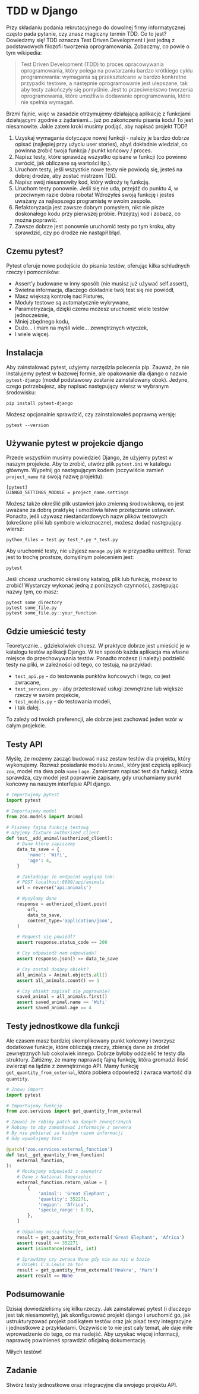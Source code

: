 # TDD w Django

Przy składaniu podania rekrutacyjnego do dowolnej firmy informatycznej często pada pytanie, czy znasz magiczny termin TDD. Co to jest? Dowiedzmy się! TDD oznacza Test Driven Development i jest jedną z podstawowych filozofii tworzenia oprogramowania. Zobaczmy, co powie o tym wikipedia:

> Test Driven Development (TDD) to proces opracowywania oprogramowania, który polega na powtarzaniu bardzo krótkiego cyklu programowania: wymagania są przekształcane w bardzo konkretne przypadki testowe, a następnie oprogramowanie jest ulepszane, tak aby testy zakończyły się pomyślnie. Jest to przeciwieństwo tworzenia oprogramowania, które umożliwia dodawanie oprogramowania, które nie spełnia wymagań.

Brzmi fajnie, więc w zasadzie otrzymujemy działającą aplikację z funkcjami działającymi zgodnie z żądaniami… już po zakończeniu pisania kodu! To jest niesamowite. Jakie zatem kroki musimy podjąć, aby napisać projekt TDD?

1. Uzyskaj wymagania dotyczące nowej funkcji - należy je bardzo dobrze opisać (najlepiej przy użyciu user stories), abyś dokładnie wiedział, co powinna zrobić twoja funkcja / punkt końcowy / proces.
2. Napisz testy, które sprawdzą wszystko opisane w funkcji (co powinno zwrócić, jak obliczane są wartości itp.).
3. Uruchom testy, jeśli wszystkie nowe testy nie powiodą się, jesteś na dobrej drodze, aby zostać mistrzem TDD.
4. Napisz swój niesamowity kod, który wdroży tę funkcję.
5. Uruchom testy ponownie. Jeśli się nie uda, przejdź do punktu 4, w przeciwnym razie dobra robota! Wdrożyłeś swoją funkcję i jesteś uważany za najlepszego programistę w swoim zespole.
6. Refaktoryzacja jest zawsze dobrym pomysłem, nikt nie pisze doskonałego kodu przy pierwszej próbie. Przejrzyj kod i zobacz, co można poprawić. 
7. Zawsze dobrze jest ponownie uruchomić testy po tym kroku, aby sprawdzić, czy po drodze nie nastąpił błąd.

## Czemu pytest?
Pytest oferuje nowe podejście do pisania testów, oferując kilka schludnych rzeczy i pomocników:

- Assert’y budowane w inny sposób (nie musisz już używać self.assert),
- Świetna informacja, dlaczego dokładnie twój test się nie powiódł,
- Masz większą kontrolę nad Fixtures,
- Moduły testowe są automatycznie wykrywane,
- Parametryzacja, dzięki czemu możesz uruchomić wiele testów jednocześnie,
- Mniej zbędnego kodu,
- Dużo… i mam na myśli wiele… zewnętrznych wtyczek,
- I wiele więcej.


## Instalacja

Aby zainstalować pytest, użyjemy narzędzia polecenia pip. Zauważ, że nie instalujemy pytest w bazowej formie, ale opakowanie dla django o nazwie `pytest-django` (moduł podstawowy zostanie zainstalowany obok). Jedyne, czego potrzebujesz, aby napisać następujący wiersz w wybranym środowisku:

```
pip install pytest-django
```

Możesz opcjonalnie sprawdzić, czy zainstalowałeś poprawną wersję:

```
pytest --version
```

## Używanie pytest w projekcie django

Przede wszystkim musimy powiedzieć Django, że użyjemy pytest w naszym projekcie. Aby to zrobić, utwórz plik `pytest.ini` w katalogu głównym. Wypełnij go następującym kodem (oczywiście zamień `project_name` na swoją nazwę projektu):

```
[pytest]
DJANGO_SETTINGS_MODULE = project_name.settings
```

Możesz także określić plik ustawień jako zmienną środowiskową, co jest uważane za dobrą praktykę i umożliwia łatwe przełączanie ustawień. Ponadto, jeśli używasz niestandardowych nazw plików testowych (określone pliki lub symbole wieloznaczne), możesz dodać następujący wiersz:

```
python_files = test.py test_*.py *_test.py
```

Aby uruchomić testy, nie użyjesz `manage.py` jak w przypadku unittest. Teraz jest to trochę prostsze, domyślnym poleceniem jest:

```
pytest
```

Jeśli chcesz uruchomić określony katalog, plik lub funkcję, możesz to zrobić! Wystarczy wykonać jedną z poniższych czynności, zastępując nazwy tym, co masz:

```
pytest some_directory
pytest some_file.py
pytest some_file.py::your_function
```

## Gdzie umieścić testy

Teoretycznie… gdziekolwiek chcesz. W praktyce dobrze jest umieścić je w katalogu testów aplikacji Django. W ten sposób każda aplikacja ma własne miejsce do przechowywania testów. Ponadto możesz (i należy) podzielić testy na pliki, w zależności od tego, co testują, na przykład:

- `test_api.py` - do testowania punktów końcowych i tego, co jest zwracane,
- `test_services.py` - aby przetestować usługi zewnętrzne lub większe rzeczy w swoim projekcie,
- `test_models.py` - do testowania modeli,
- i tak dalej.

To zależy od twoich preferencji, ale dobrze jest zachować jeden wzór w całym projekcie.

## Testy API

Myślę, że możemy zacząć budować nasz zestaw testów dla projektu, który wykonujemy. Rozważ posiadanie modelu `Animal`, który jest częścią aplikacji `zoo`, model ma dwa pola `name` i `age`. Zamierzam napisać test dla funkcji, która sprawdza, czy model jest poprawnie zapisany, gdy uruchamiamy punkt końcowy na naszym interfejsie API django.

```python
# Importujemy pytest
import pytest

# Importujemy model
from zoo.models import Animal

# Piszemy fajną funkcję testową
# Użyjemy fixture authorized_client
def test__add_animal(authorized_client):
    # Dane które zapiszemy
    data_to_save = {
        'name': 'Wifi',
        'age': 4,
    }

    # Zakładając że endpoint wygląda tak:
    # POST localhost:8080/api/animals
    url = reverse('api:animals')

    # Wysyłamy dane
    response = authorized_client.post(
        url,
        data_to_save,
        content_type='application/json',
    )

    # Request się powiódł?
    assert response.status_code == 200

    # Czy odpowiedź nam odpowiada?
    assert response.json() == data_to_save

    # Czy został dodany obiekt?
    all_animals = Animal.objects.all()
    assert all_animals.count() == 1

    # Czy obiekt zapisał się poprawnie?
    saved_animal = all_animals.first()
    assert saved_animal.name == 'Wifi'
    assert saved_animal.age == 4
```

## Testy jednostkowe dla funkcji

Ale czasem masz bardziej skomplikowany punkt końcowy i tworzysz dodatkowe funkcje, które obliczają rzeczy, zbierają dane ze źródeł zewnętrznych lub cokolwiek innego. Dobrze byłoby oddzielić te testy dla struktury. Załóżmy, że mamy naprawdę fajną funkcję, która gromadzi ilość zwierząt na lądzie z zewnętrznego API. Mamy funkcję `get_quantity_from_external`, która pobiera odpowiedź i zwraca wartość dla `quantity`.

```python
# Znowu import
import pytest

# Importujemy funkcję
from zoo.services import get_quantity_from_external

# Zauważ że robimy patch na danych zewnętrznych
# Robimy to aby zamockować informacje z serwera
# By nie pobierać za każdym razem informacji
# Gdy wywołujemy test

@patch('zoo.services.external_function')
def test__get_quantity_from_function(
    external_function,  
):
    # Mockujemy odpowiedź z zewnątrz
    # Dane z National Geographic
    external_function.return_value = [
        {
            'animal': 'Great Elephant',
            'quantity': 352271,
            'region': 'Africa',
            'specie_range': 0.93,
        },
    ]

    # Odpalamy naszą funkcję!
    result = get_quantity_from_external('Great Elephant', 'Africa')
    assert result == 352271
    assert isinstance(result, int)

    # Sprawdźmy czy zwraca None gdy nie ma nic w bazie
    # Dzięki C.S.Lewis za to!
    result = get_quantity_from_external('Hnakra', 'Mars') 
    assert result == None
```

## Podsumowanie

Dzisiaj dowiedzieliśmy się kilku rzeczy. Jak zainstalować pytest (i dlaczego jest tak niesamowity), jak skonfigurować projekt django i uruchomić go, jak ustrukturyzować projekt pod kątem testów oraz jak pisać testy integracyjne i jednostkowe z przykładami. Oczywiście to nie jest cały temat, ale daje miłe wprowadzenie do tego, co ma nadejść. Aby uzyskać więcej informacji, naprawdę powinieneś sprawdzić oficjalną dokumentację.

Miłych testów!

## Zadanie

Stwórz testy jednostkowe oraz integracyjne dla swojego projektu API.
